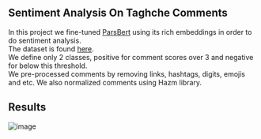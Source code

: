## Sentiment Analysis On Taghche Comments

In this project we fine-tuned [ParsBert](https://github.com/hooshvare/parsbert) using its rich embeddings in order to do sentiment analysis.\
The dataset is found [here](https://www.kaggle.com/datasets/saeedtqp/taaghche).\
We define only 2 classes, positive for comment scores over 3 and negative for below this threshold.\
We pre-processed comments by removing links, hashtags, digits, emojis and etc. We also normalized comments using Hazm library.

## Results
![image](https://github.com/user-attachments/assets/2b403144-f9d2-40cc-9b06-645c302bc37f)

